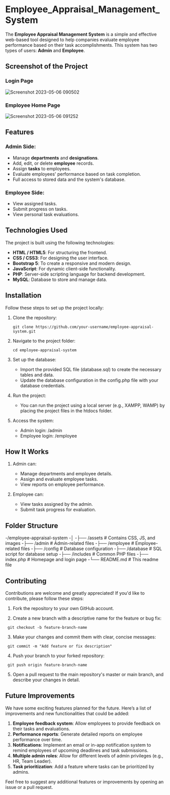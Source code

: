 # Employee_Appraisal_Management_System

The **Employee Appraisal Management System** is a simple and effective web-based tool designed to help companies evaluate employee performance based on their task accomplishments. This system has two types of users: **Admin** and **Employee**.

## Screenshot of the Project

### Login Page

![Screenshot 2023-05-06 090502](https://github.com/user-attachments/assets/ef867592-f7d9-43ab-87b7-86fafb408e18)

### Employee Home Page

![Screenshot 2023-05-06 091252](https://github.com/user-attachments/assets/0cb34408-6912-4a37-9661-9d1f4a7e3a29)

## Features

### Admin Side:
- Manage **departments** and **designations**.
- Add, edit, or delete **employee** records.
- Assign **tasks** to employees.
- Evaluate employees' performance based on task completion.
- Full access to stored data and the system's database.

### Employee Side:
- View assigned tasks.
- Submit progress on tasks.
- View personal task evaluations.

## Technologies Used

The project is built using the following technologies:

- **HTML / HTML5**: For structuring the frontend.
- **CSS / CSS3**: For designing the user interface.
- **Bootstrap 5**: To create a responsive and modern design.
- **JavaScript**: For dynamic client-side functionality.
- **PHP**: Server-side scripting language for backend development.
- **MySQL**: Database to store and manage data.

## Installation

Follow these steps to set up the project locally:

1. Clone the repository:
   
       git clone https://github.com/your-username/employee-appraisal-system.git

2. Navigate to the project folder:

       cd employee-appraisal-system

3. Set up the database:

   * Import the provided SQL file (database.sql) to create the necessary tables and data.
   * Update the database configuration in the config.php file with your database credentials.

4. Run the project:

   * You can run the project using a local server (e.g., XAMPP, WAMP) by placing the project files in the htdocs folder.

5. Access the system:

   * Admin login: /admin
   * Employee login: /employee

## How It Works

1. Admin can:

   * Manage departments and employee details.
   * Assign and evaluate employee tasks.
   * View reports on employee performance.

2. Employee can:

   * View tasks assigned by the admin.
   * Submit task progress for evaluation.

## Folder Structure

-/employee-appraisal-system
-│
-├── /assets                  # Contains CSS, JS, and images
-├── /admin                   # Admin-related files
-├── /employee                # Employee-related files
-├── /config                  # Database configuration
-├── /database                # SQL script for database setup
-├── /includes                # Common PHP files
-├── index.php                # Homepage and login page
-└── README.md                # This readme file


## Contributing

Contributions are welcome and greatly appreciated! If you'd like to contribute, please follow these steps:

   1. Fork the repository to your own GitHub account.
      
   2. Create a new branch with a descriptive name for the feature or bug fix:

     git checkout -b feature-branch-name

   3. Make your changes and commit them with clear, concise messages:

     git commit -m "Add feature or fix description"
   
   4. Push your branch to your forked repository:
 
     git push origin feature-branch-name
      
   5. Open a pull request to the main repository's master or main branch, and describe your changes in detail.

## Future Improvements

We have some exciting features planned for the future. Here’s a list of improvements and new functionalities that could be added:

   1. **Employee feedback system**: Allow employees to provide feedback on their tasks and evaluations.
   2. **Performance reports**: Generate detailed reports on employee performance over time.
   3. **Notifications**: Implement an email or in-app notification system to remind employees of upcoming deadlines and task submissions.
   4. **Multiple admin roles**: Allow for different levels of admin privileges (e.g., HR, Team Leader).
   5. **Task prioritization**: Add a feature where tasks can be prioritized by admins.

Feel free to suggest any additional features or improvements by opening an issue or a pull request.

